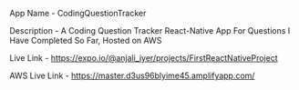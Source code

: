 App Name - CodingQuestionTracker

Description - A Coding Question Tracker React-Native App For Questions I Have Completed So Far, Hosted on AWS

Live Link - https://expo.io/@anjali_iyer/projects/FirstReactNativeProject

AWS Live Link - https://master.d3us96blyime45.amplifyapp.com/


